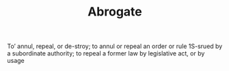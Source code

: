 ---
title: Abrogate
letter: A
permalink: "/definitions/abrogate.html"
body: To’ annul, repeal, or de-stroy; to annul or repeal an order or rule 1S-srued
  by a subordinate authority; to repeal a former law by legislative act, or by usage
published_at: '2018-07-07'
source: Black's Law Dictionary
layout: post
---